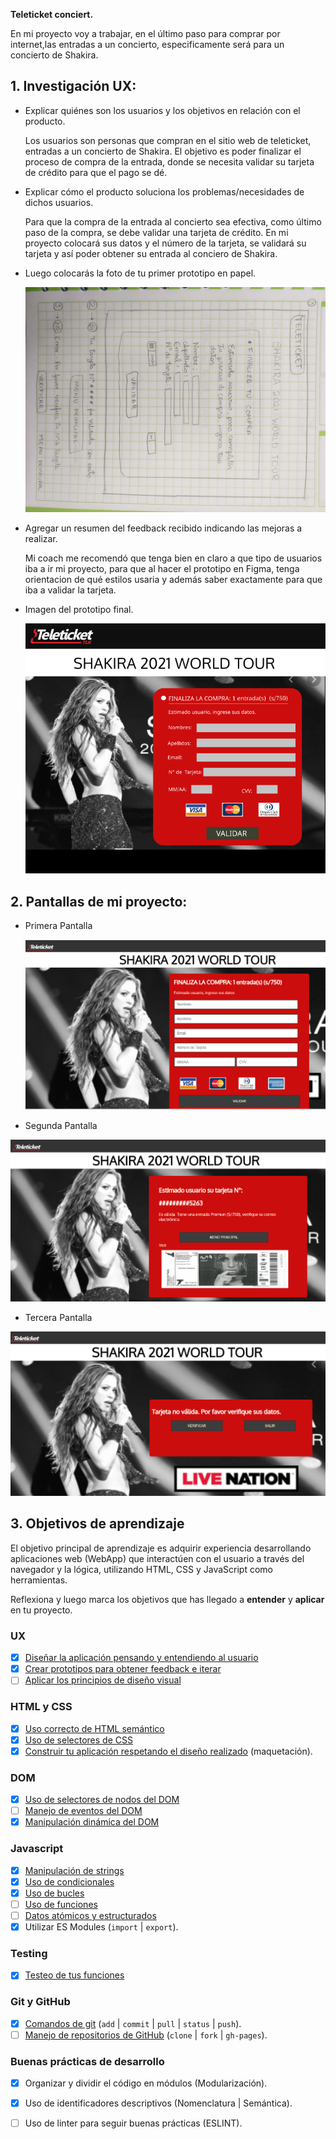 
 **Teleticket conciert.**

  En mi proyecto voy a trabajar, en el último paso para comprar por internet,las entradas a un 
  concierto, especificamente será para un concierto de Shakira.

## 1. Investigación UX:

  * Explicar quiénes son los usuarios y los objetivos en relación con el
    producto.

    Los usuarios son personas que compran en el sitio web de teleticket, entradas a un concierto 
    de Shakira. El objetivo es poder finalizar el proceso de compra de la entrada, donde se necesita 
    validar su tarjeta de crédito para que el pago se dé.

  * Explicar cómo el producto soluciona los problemas/necesidades de dichos
    usuarios.

    Para que la compra de la entrada al concierto sea efectiva, como último paso de la compra, 
    se debe validar una tarjeta de crédito.
    En mi proyecto colocará sus datos y el número de la tarjeta, se validará su tarjeta y así 
    poder obtener su entrada al conciero de Shakira.

  * Luego colocarás la foto de tu primer prototipo en papel.

    <p aling="center"> <img src="https://github.com/Lourdes0896/LIM012-card-validation/blob/master/prototipo%20en%20papel.jpeg"></p>

  * Agregar un resumen del feedback recibido indicando las mejoras a realizar.
    
     Mi coach me recomendó que tenga bien en claro a que tipo de usuarios iba a ir mi proyecto, para que al hacer el prototipo en Figma, tenga orientacion de qué estilos usaria y además saber exactamente para que iba a validar la tarjeta.

  * Imagen del prototipo final.

    <p aling="center"> <img src= https://github.com/Lourdes0896/LIM012-card-validation/blob/master/prototipo%20Figma.png> </p>

## 2. Pantallas de mi proyecto: 
 
  * Primera Pantalla

    <p aling="center"> <img src=https://github.com/Lourdes0896/LIM012-card-validation/blob/master/1%20pantalla.png> </p>

  * Segunda Pantalla

   <p aling="center"> <img src=https://github.com/Lourdes0896/LIM012-card-validation/blob/master/2%20pantalla.png> </p>

  * Tercera Pantalla

   <p aling="center"> <img src=https://github.com/Lourdes0896/LIM012-card-validation/blob/master/3%20pantalla.png> </p>



## 3. Objetivos de aprendizaje

El objetivo principal de aprendizaje es adquirir experiencia desarrollando
aplicaciones web (WebApp) que interactúen con el usuario a través del navegador
y la lógica, utilizando HTML, CSS y JavaScript como herramientas.

Reflexiona y luego marca los objetivos que has llegado a **entender** y
**aplicar** en tu proyecto.

### UX

* [x] [Diseñar la aplicación pensando y entendiendo al usuario](https://lms.laboratoria.la/cohorts/lim-2020-01-bc-core-lim012/courses/intro-ux/01-el-proceso-de-diseno/00-el-proceso-de-diseno)
* [x] [Crear prototipos para obtener feedback e iterar](https://lms.laboratoria.la/cohorts/lim-2020-01-bc-core-lim012/courses/product-design/00-sketching/00-sketching)
* [ ] [Aplicar los principios de diseño visual](https://lms.laboratoria.la/cohorts/lim-2020-01-bc-core-lim012/courses/product-design/01-visual-design/01-visual-design-basics)

### HTML y CSS

* [x] [Uso correcto de HTML semántico](https://developer.mozilla.org/en-US/docs/Glossary/Semantics#Semantics_in_HTML)
* [x] [Uso de selectores de CSS](https://developer.mozilla.org/es/docs/Web/CSS/Selectores_CSS)
* [x] [Construir tu aplicación respetando el diseño realizado](https://lms.laboratoria.la/cohorts/lim-2020-01-bc-core-lim012/courses/css/01-css/02-boxmodel-and-display) (maquetación).

### DOM

* [x] [Uso de selectores de nodos del DOM](https://lms.laboratoria.la/cohorts/lim-2020-01-bc-core-lim012/courses/browser/02-dom/03-1-dom-methods-selection)
* [ ] [Manejo de eventos del DOM](https://lms.laboratoria.la/cohorts/lim-2020-01-bc-core-lim012/courses/browser/02-dom/04-events)
* [x] [Manipulación dinámica del DOM](https://developer.mozilla.org/es/docs/Referencia_DOM_de_Gecko/Introducci%C3%B3n)

### Javascript

* [x] [Manipulación de strings](https://lms.laboratoria.la/cohorts/lim-2020-01-bc-core-lim012/courses/javascript/06-strings/01-strings)
* [x] [Uso de condicionales](https://lms.laboratoria.la/cohorts/lim-2020-01-bc-core-lim012/courses/javascript/02-flow-control/01-conditionals-and-loops)
* [x] [Uso de bucles](https://lms.laboratoria.la/cohorts/lim-2020-01-bc-core-lim012/courses/javascript/02-flow-control/02-loops)
* [ ] [Uso de funciones](https://lms.laboratoria.la/cohorts/lim-2019-09-bc-core-lim011/courses/javascript/02-flow-control/03-functions)
* [ ] [Datos atómicos y estructurados](https://www.todojs.com/tipos-datos-javascript-es6/)
* [x] Utilizar ES Modules (`import` | `export`).

### Testing

* [x] [Testeo de tus funciones](https://jestjs.io/docs/es-ES/getting-started)

### Git y GitHub

* [x] [Comandos de git](https://lms.laboratoria.la/cohorts/lim-2019-09-bc-core-lim011/courses/scm/01-git/04-commands)
  (`add` | `commit` | `pull` | `status` | `push`).
* [ ] [Manejo de repositorios de GitHub](https://lms.laboratoria.la/cohorts/lim-2019-09-bc-core-lim011/courses/scm/02-github/01-github)  (`clone` | `fork` | `gh-pages`).

### Buenas prácticas de desarrollo

* [x] Organizar y dividir el código en módulos (Modularización).
* [x] Uso de identificadores descriptivos (Nomenclatura | Semántica).
* [ ] Uso de linter para seguir buenas prácticas (ESLINT).



